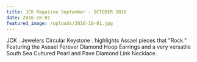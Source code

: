 ```yaml
---
title: JCK Magazine September - OCTOBER 2016
date: 2016-10-01
featured_image: /uploads/2016-10-01.jpg
---
```

JCK . Jewelers Circular Keystone . highlights Assael pieces that "Rock." Featuring the Assael Forever Diamond Hoop Earrings and a very versatile South Sea Cultured Pearl and Pave Diamond Link Necklace. ​​